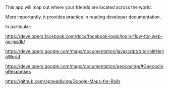 This app will map out where your friends are located across the world.

More importantly, it provides practice in reading developer documentation.

In particular:

https://developers.facebook.com/docs/facebook-login/login-flow-for-web-no-jssdk/

https://developers.google.com/maps/documentation/javascript/tutorial#HelloWorld

https://developers.google.com/maps/documentation/geocoding/#GeocodingResponses

https://github.com/apneadiving/Google-Maps-for-Rails
